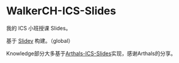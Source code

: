 # WalkerCH-ICS-Slides

我的 ICS 小班授课 Slides。

基于 [Slidev](https://sli.dev/) 构建。（global）

Knowledge部分大多基于[Arthals-ICS-Slides](https://github.com/zhuozhiyongde/Arthals-ICS-Slides/tree/main)实现，感谢Arthals的分享。